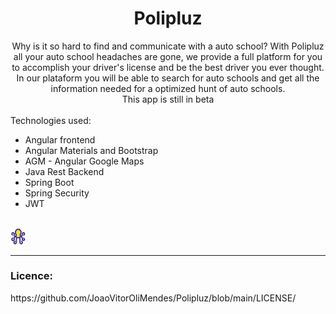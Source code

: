 <div align="center">
  <h1>Polipluz</h1>
</div>

<div align="center">
  Why is it so hard to find and communicate with a auto school? With Polipluz all your auto school headaches are gone, we provide a full platform
  for you to accomplish your driver's license and be the best driver you ever thought. In our plataform you will be able to search for auto schools and get all the
  information needed for a optimized hunt of auto schools. 
  <br>
  This app is still in beta
</div>
<br>
Technologies used:
<ul>
  <li>Angular frontend</li>
  <li>Angular Materials and Bootstrap</li>
  <li>AGM - Angular Google Maps</li>
  <li>Java Rest Backend</li>
  <li>Spring Boot</li>
  <li>Spring Security</li>
  <li>JWT</li>
</ul>
<br>
<img src="https://github.com/JoaoVitorOliMendes/Polipluz/blob/main/src/main/webapp/polipluzFrontend/src/assets/img/poliplux_logo.svg" width="5%">
<hr>
<h3>
  Licence:
</h3>
https://github.com/JoaoVitorOliMendes/Polipluz/blob/main/LICENSE/
